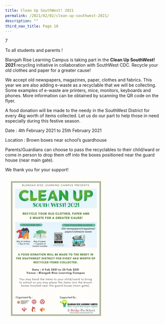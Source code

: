 ```yaml
---
title: Clean Up SouthWest! 2021
permalink: /2021/02/02/clean-up-southwest-2021/
description: ""
third_nav_title: Page 10
---
```

7<p>To all students and parents !</p>
<p>Blangah Rise Learning Campus is taking part in the&nbsp;<strong>Clean Up SouthWest! 2021&nbsp;</strong>recycling initiative in collaboration with SouthWest CDC. Recycle your old clothes and paper for a greater cause!</p>
<p>We accept old newspapers, magazines, paper, clothes and fabrics. This year we are also adding e-waste as a recyclable that we will be collecting. Some examples of e-waste are printers, mice, monitors, keyboards and phones. More information can be obtained by scanning the QR code on the flyer.</p>
<p>A food donation will be made to the needy in the SouthWest District for every 4kg worth of items collected. Let us do our part to help those in need especially during this festive season.</p>
<p>Date : 4th February 2021 to 25th February 2021</p>
<p>Location : Brown boxes near school’s guardhouse</p>
<p>Parents/Guardians can choose to pass the recyclables to their child/ward or come in person to drop them off into the boxes positioned near the guard house (near main gate).</p>
<p>We thank you for your support!</p>
<img style="width: 65%;" src="/images/0001-1-724x1024%20(1).jpg">